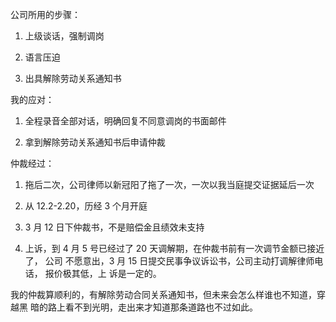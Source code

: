 公司所用的步骤：

1. 上级谈话，强制调岗

2. 语言压迫

3. 出具解除劳动关系通知书

我的应对：

1. 全程录音全部对话，明确回复不同意调岗的书面邮件

2. 拿到解除劳动关系通知书后申请仲裁

仲裁经过：

1. 拖后二次，公司律师以新冠阳了拖了一次，一次以我当庭提交证据延后一次

2. 从 12.2-2.20，历经 3 个月开庭

3. 3 月 12 日下仲裁书，不是赔偿金且绩效未支持

4. 上诉，到 4 月 5 号已经过了 20 天调解期，在仲裁书前有一次调节金额已接近了， 公司 不愿意出，3 月 15 日提交民事争议诉讼书，公司主动打调解律师电话， 报价极其低，上 诉是一定的。

我的仲裁算顺利的，有解除劳动合同关系通知书，但未来会怎么样谁也不知道，穿越黑 暗的路上看不到光明，走出来才知道那条道路也不过如此。